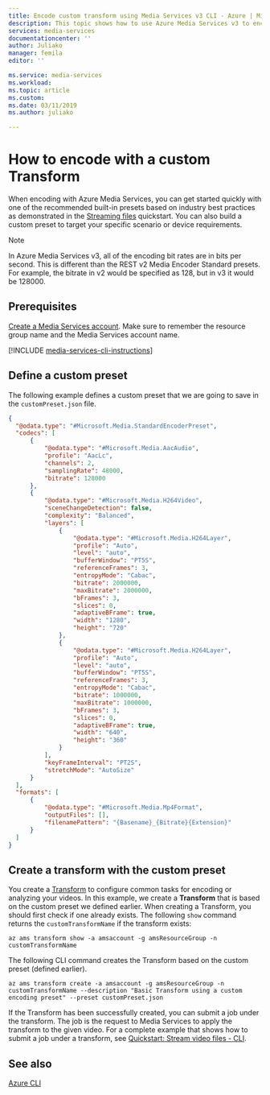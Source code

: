```yaml
---
title: Encode custom transform using Media Services v3 CLI - Azure | Microsoft Docs
description: This topic shows how to use Azure Media Services v3 to encode a custom transform using CLI.
services: media-services
documentationcenter: ''
author: Juliako
manager: femila
editor: ''

ms.service: media-services
ms.workload: 
ms.topic: article
ms.custom: 
ms.date: 03/11/2019
ms.author: juliako

---
```


# How to encode with a custom Transform

When encoding with Azure Media Services, you can get started quickly with one of the recommended built-in presets based on industry best practices as demonstrated in the [Streaming files](stream-files-cli-quickstart.md#create-a-transform-for-adaptive-bitrate-encoding) quickstart. You can also build a custom preset to target your specific scenario or device requirements.

> [!Note]
> In Azure Media Services v3, all of the encoding bit rates are in bits per second. This is different than the REST v2 Media Encoder Standard presets. For example, the bitrate in v2 would be specified as 128, but in v3 it would be 128000.

## Prerequisites 

[Create a Media Services account](create-account-cli-how-to.md). Make sure to remember the resource group name and the Media Services account name. 

[!INCLUDE [media-services-cli-instructions](../../../includes/media-services-cli-instructions.md)]

## Define a custom preset

The following example defines a custom preset that we are going to save in the `customPreset.json` file. 

```json
{
  "@odata.type": "#Microsoft.Media.StandardEncoderPreset",
  "codecs": [
      {
          "@odata.type": "#Microsoft.Media.AacAudio",
          "profile": "AacLc",
          "channels": 2,
          "samplingRate": 48000,
          "bitrate": 128000
      },
      {
          "@odata.type": "#Microsoft.Media.H264Video",
          "sceneChangeDetection": false,
          "complexity": "Balanced",
          "layers": [
              {
                  "@odata.type": "#Microsoft.Media.H264Layer",
                  "profile": "Auto",
                  "level": "auto",
                  "bufferWindow": "PT5S",
                  "referenceFrames": 3,
                  "entropyMode": "Cabac",
                  "bitrate": 2000000,
                  "maxBitrate": 2000000,
                  "bFrames": 3,
                  "slices": 0,
                  "adaptiveBFrame": true,
                  "width": "1280",
                  "height": "720"
              },
              {
                  "@odata.type": "#Microsoft.Media.H264Layer",
                  "profile": "Auto",
                  "level": "auto",
                  "bufferWindow": "PT5S",
                  "referenceFrames": 3,
                  "entropyMode": "Cabac",
                  "bitrate": 1000000,
                  "maxBitrate": 1000000,
                  "bFrames": 3,
                  "slices": 0,
                  "adaptiveBFrame": true,
                  "width": "640",
                  "height": "360"
              }
          ],
          "keyFrameInterval": "PT2S",
          "stretchMode": "AutoSize"
      }
  ],
  "formats": [
      {
          "@odata.type": "#Microsoft.Media.Mp4Format",
          "outputFiles": [],
          "filenamePattern": "{Basename}_{Bitrate}{Extension}"
      }
  ]
}
```

## Create a transform with the custom preset 

You create a [Transform](https://docs.microsoft.com/cli/azure/ams/transform?view=azure-cli-latest) to configure common tasks for encoding or analyzing your videos. In this example, we create a **Transform** that is based on the custom preset we defined earlier. When creating a Transform, you should first check if one already exists. The following `show` command returns the `customTransformName` if the transform exists:

```cli
az ams transform show -a amsaccount -g amsResourceGroup -n customTransformName
```

The following CLI command creates the Transform based on the custom preset (defined earlier). 

```cli
az ams transform create -a amsaccount -g amsResourceGroup -n customTransformName --description "Basic Transform using a custom encoding preset" --preset customPreset.json
```

If the Transform has been successfully created, you can submit a job under the transform. The job is the request to Media Services to apply the transform to the given video. For a complete example that shows how to submit a job under a transform, see [Quickstart: Stream video files - CLI](stream-files-cli-quickstart.md).

## See also

[Azure CLI](https://docs.microsoft.com/cli/azure/ams?view=azure-cli-latest)
